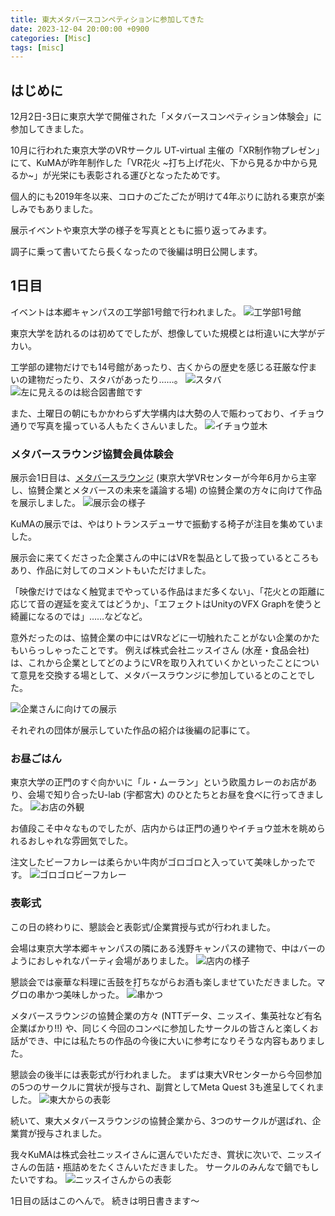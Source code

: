 ```yaml
---
title: 東大メタバースコンペティションに参加してきた
date: 2023-12-04 20:00:00 +0900
categories: [Misc]
tags: [misc]
---
```


## はじめに
12月2日-3日に東京大学で開催された「メタバースコンペティション体験会」に参加してきました。

10月に行われた東京大学のVRサークル UT-virtual 主催の「XR制作物プレゼン」にて、KuMAが昨年制作した「VR花火 ~打ち上げ花火、下から見るか中から見るか~」が光栄にも表彰される運びとなったためです。

個人的にも2019年冬以来、コロナのごたごたが明けて4年ぶりに訪れる東京が楽しみでもありました。

展示イベントや東京大学の様子を写真とともに振り返ってみます。

調子に乗って書いてたら長くなったので後編は明日公開します。


## 1日目
イベントは本郷キャンパスの工学部1号館で行われました。
![工学部1号館](/assets/img/231204_1goukan.jpg)

東京大学を訪れるのは初めてでしたが、想像していた規模とは桁違いに大学がデカい。

工学部の建物だけでも14号館があったり、古くからの歴史を感じる荘厳な佇まいの建物だったり、スタバがあったり……。
![スタバ](/assets/img/231204_starbucks.jpg)
![左に見えるのは総合図書館です](/assets/img/231204_bigcampus.jpg)

また、土曜日の朝にもかかわらず大学構内は大勢の人で賑わっており、イチョウ通りで写真を撮っている人もたくさんいました。
![イチョウ並木](/assets/img/231204_icho.jpg)

### メタバースラウンジ協賛会員体験会
展示会1日目は、[メタバースラウンジ](https://vr。u-tokyo。ac。jp/metaverse-lounge/home/) (東京大学VRセンターが今年6月から主宰し、協賛企業とメタバースの未来を議論する場) の協賛企業の方々に向けて作品を展示しました。
![展示会の様子](/assets/img/231204_day1.jpeg)

KuMAの展示では、やはりトランスデューサで振動する椅子が注目を集めていました。

展示会に来てくださった企業さんの中にはVRを製品として扱っているところもあり、作品に対してのコメントもいただけました。

「映像だけではなく触覚までやっている作品はまだ多くない」、「花火との距離に応じて音の遅延を変えてはどうか」、「エフェクトはUnityのVFX Graphを使うと綺麗になるのでは」……などなど。

意外だったのは、協賛企業の中にはVRなどに一切触れたことがない企業のかたもいらっしゃったことです。
例えば株式会社ニッスイさん (水産・食品会社) は、これから企業としてどのようにVRを取り入れていくかといったことについて意見を交換する場として、メタバースラウンジに参加しているとのことでした。

![企業さんに向けての展示](/assets/img/231204_day1_near.png)

それぞれの団体が展示していた作品の紹介は後編の記事にて。


### お昼ごはん
東京大学の正門のすぐ向かいに「ル・ムーラン」という欧風カレーのお店があり、会場で知り合ったU-lab (宇都宮大) のひとたちとお昼を食べに行ってきました。
![お店の外観](/assets/img/curry.jpg)

お値段こそ中々なものでしたが、店内からは正門の通りやイチョウ並木を眺められるおしゃれな雰囲気でした。


注文したビーフカレーは柔らかい牛肉がゴロゴロと入っていて美味しかったです。
![ゴロゴロビーフカレー](/assets/img/231204_curryplate.jpg)


### 表彰式
この日の終わりに、懇談会と表彰式/企業賞授与式が行われました。

会場は東京大学本郷キャンパスの隣にある浅野キャンパスの建物で、中はバーのようにおしゃれなパーティ会場がありました。
![店内の様子](/assets/img/231204_bar.jpg)

懇談会では豪華な料理に舌鼓を打ちながらお酒も楽しませていただきました。マグロの串かつ美味しかった。
![串かつ](/assets/img/231204_kushikatsu.jpg)

メタバースラウンジの協賛企業の方々 (NTTデータ、ニッスイ、集英社など有名企業ばかり!!) や、同じく今回のコンペに参加したサークルの皆さんと楽しくお話ができ、中には私たちの作品の今後に大いに参考になりそうな内容もありました。


懇談会の後半には表彰式が行われました。
まずは東大VRセンターから今回参加の5つのサークルに賞状が授与され、副賞としてMeta Quest 3も進呈してくれました。
![東大からの表彰](/assets/img/231204_award_ut.png)

続いて、東大メタバースラウンジの協賛企業から、3つのサークルが選ばれ、企業賞が授与されました。

我々KuMAは株式会社ニッスイさんに選んでいただき、賞状に次いで、ニッスイさんの缶詰・瓶詰めをたくさんいただきました。
サークルのみんなで鍋でもしたいですね。
![ニッスイさんからの表彰](/assets/img/231204_award_nissui.png)


1日目の話はこのへんで。
続きは明日書きます〜